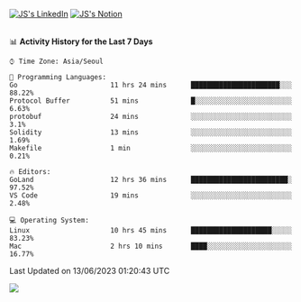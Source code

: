 
[![JS's LinkedIn](https://img.shields.io/badge/LinkedIn-blue?style=for-the-badge&logo=linkedin)](https://www.linkedin.com/in/jaeseung-lee-5a2a32139/) 
[![JS's Notion](https://img.shields.io/badge/Notion-black?style=for-the-badge&logo=notion)](https://bit.ly/ljswiki1) <br><br>
<!-- ![JS's GitHub stats](https://github-readme-stats-lemon-five.vercel.app/api?username=tkxkd0159&hide=contribs,prs,stars,issues&show_icons=true&theme=react&include_all_commits=true)   -->
<!-- ![Top Langs](https://github-readme-stats-lemon-five.vercel.app/api/top-langs/?username=tkxkd0159&layout=compact&hide=jupyter%20notebook,scss,html,css&langs_count=10)  -->


<!--START_SECTION:waka-->
📊 **Activity History for the Last 7 Days** 

```text
⌚︎ Time Zone: Asia/Seoul

💬 Programming Languages: 
Go                       11 hrs 24 mins      ██████████████████████░░░   88.22% 
Protocol Buffer          51 mins             █░░░░░░░░░░░░░░░░░░░░░░░░   6.63% 
protobuf                 24 mins             ░░░░░░░░░░░░░░░░░░░░░░░░░   3.1% 
Solidity                 13 mins             ░░░░░░░░░░░░░░░░░░░░░░░░░   1.69% 
Makefile                 1 min               ░░░░░░░░░░░░░░░░░░░░░░░░░   0.21%

🔥 Editors: 
GoLand                   12 hrs 36 mins      ████████████████████████░   97.52% 
VS Code                  19 mins             ░░░░░░░░░░░░░░░░░░░░░░░░░   2.48%

💻 Operating System: 
Linux                    10 hrs 45 mins      ████████████████████░░░░░   83.23% 
Mac                      2 hrs 10 mins       ████░░░░░░░░░░░░░░░░░░░░░   16.77%

```


 Last Updated on 13/06/2023 01:20:43 UTC
<!--END_SECTION:waka-->

<a href="https://github.com/tkxkd0159/dsalgo">
  <img align="center" src="https://github-readme-stats-lemon-five.vercel.app/api/pin/?username=tkxkd0159&repo=dsalgo&theme=react" />
</a>


<!---
- 🔭 I’m currently working on ...
- 🌱 I’m currently learning blockchain and distributed network
- 👯 I’m looking to collaborate on ...
- 🤔 I’m looking for help with ...
- 💬 Ask me about ...
- 📫 How to reach me: ...
- 😄 Pronouns: ...
- ⚡ Fun fact: ...
-->
